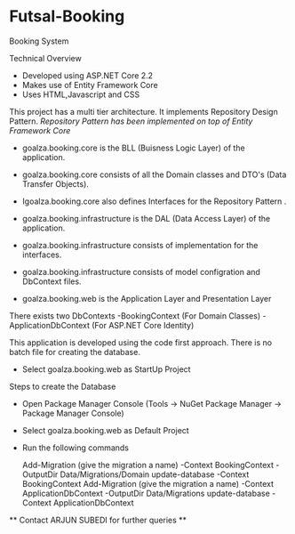 # Futsal-Booking

Booking System
 
Technical Overview
 
- Developed using ASP.NET Core 2.2
- Makes use of Entity Framework Core
- Uses HTML,Javascript and CSS
 
This project has a multi tier architecture.
It implements Repository Design Pattern.
*Repository Pattern has been implemented on top of Entity Framework Core*
 
- goalza.booking.core is the BLL (Buisness Logic Layer) of the application.
- goalza.booking.core consists of all the Domain classes and DTO's (Data Transfer Objects).
- Igoalza.booking.core also defines Interfaces for the Repository Pattern .
 
- goalza.booking.infrastructure is the DAL (Data Access Layer) of the application.
- goalza.booking.infrastructure consists of implementation for the interfaces.
- goalza.booking.infrastructure consists of model configration and DbContext files.
 
- goalza.booking.web is the Application Layer and Presentation Layer
 
There exists two DbContexts
-BookingContext (For Domain Classes)
-ApplicationDbContext (For ASP.NET Core Identity)
 
This application is developed using the code first approach.
There is no batch file for creating the database.
 
- Select goalza.booking.web as StartUp Project
 
Steps to create the Database
 
- Open Package Manager Console (Tools -> NuGet Package Manager -> Package Manager Console)
- Select goalza.booking.web as Default Project
- Run the following commands
 
  Add-Migration (give the migration a name) -Context BookingContext -OutputDir Data/Migrations/Domain
  update-database -Context BookingContext
  Add-Migration (give the migration a name) -Context ApplicationDbContext -OutputDir Data/Migrations
  update-database -Context ApplicationDbContext 
 
** Contact ARJUN SUBEDI for further queries **
